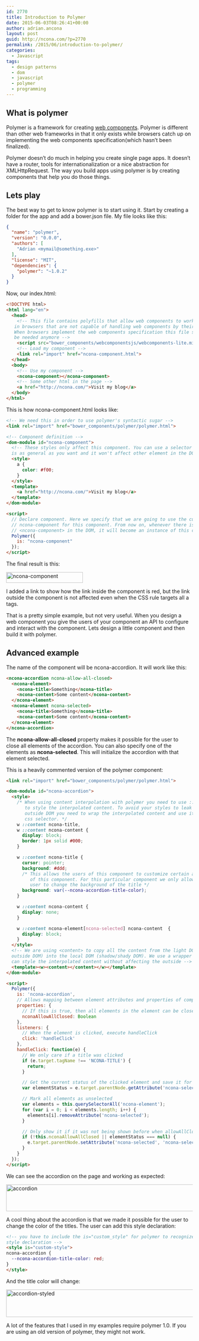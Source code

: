 ```yaml
---
id: 2770
title: Introduction to Polymer
date: 2015-06-03T08:26:41+00:00
author: adrian.ancona
layout: post
guid: http://ncona.com/?p=2770
permalink: /2015/06/introduction-to-polymer/
categories:
  - Javascript
tags:
  - design patterns
  - dom
  - javascript
  - polymer
  - programming
---
```

## What is polymer

Polymer is a framework for creating [web components](http://www.w3.org/TR/components-intro/). Polymer is different than other web frameworks in that it only exists while browsers catch up on implementing the web components specification(which hasn&#8217;t been finalized).

Polymer doesn&#8217;t do much in helping you create single page apps. It doesn&#8217;t have a router, tools for internationalization or a nice abstraction for XMLHttpRequest. The way you build apps using polymer is by creating components that help you do those things.

<!--more-->

## Lets play

The best way to get to know polymer is to start using it. Start by creating a folder for the app and add a bower.json file. My file looks like this:

```json
{
  "name": "polymer",
  "version": "0.0.0",
  "authors": [
    "Adrian <mymail@something.exe>"
  ],
  "license": "MIT",
  "dependencies": {
    "polymer": "~1.0.2"
  }
}
```

Now, our index.html:

```html
<!DOCTYPE html>
<html lang="en">
  <head>
    <!-- This file contains polyfills that allow web components to work
   in browsers that are not capable of handling web components by their own.
   When browsers implement the web components specification this file shouldn't
   be needed anymore -->
    <script src="bower_components/webcomponentsjs/webcomponents-lite.min.js"></script>
    <!-- Load my component -->
    <link rel="import" href="ncona-component.html">
  </head>
  <body>
    <!-- Use my component -->
    <ncona-component></ncona-component>
    <!-- Some other html in the page -->
    <a href="http://ncona.com/">Visit my blog</a>
  </body>
</html>
```

This is how ncona-component.html looks like:

```html
<!-- We need this in order to use polymer's syntactic sugar -->
<link rel="import" href="bower_components/polymer/polymer.html">

<!-- Component definition -->
<dom-module id="ncona-component">
  <!-- These styles only affect this component. You can use a selector that
  is as general as you want and it won't affect other element in the DOM -->
  <style>
    a {
      color: #f00;
    }
  </style>
  <template>
    <a href="http://ncona.com/">Visit my blog</a>
  </template>
</dom-module>

<script>
  // Declare component. Here we specify that we are going to use the custom tag
  // ncona-component for this component. From now on, whenever there is a
  // <ncona-component> in the DOM, it will become an instance of this component
  Polymer({
    is: "ncona-component"
  });
</script>
```

The final result is this:

[<img src="http://ncona.com/wp-content/uploads/2015/06/ncona-component.png" alt="ncona-component" width="207" height="29" class="alignnone size-full wp-image-2948" />](http://ncona.com/wp-content/uploads/2015/06/ncona-component.png)

I added a link to show how the link inside the component is red, but the link outside the component is not affected even when the CSS rule targets all a tags.

That is a pretty simple example, but not very useful. When you design a web component you give the users of your component an API to configure and interact with the component. Lets design a little component and then build it with polymer.

## Advanced example

The name of the component will be ncona-accordion. It will work like this:

```html
<ncona-accordion ncona-allow-all-closed>
  <ncona-element>
    <ncona-title>Something</ncona-title>
    <ncona-content>Some content</ncona-content>
  </ncona-element>
  <ncona-element ncona-selected>
    <ncona-title>Something</ncona-title>
    <ncona-content>Some content</ncona-content>
  </ncona-element>
</ncona-accordion>
```

The **ncona-allow-all-closed** property makes it possible for the user to close all elements of the accordion. You can also specify one of the elements as **ncona-selected**. This will initialize the accordion with that element selected.

This is a heavily commented version of the polymer component:

```html
<link rel="import" href="bower_components/polymer/polymer.html">

<dom-module id="ncona-accordion">
  <style>
    /* When using content interpolation with polymer you need to use ::content
       to style the interpolated content. To avoid your styles to leak to the
       outside DOM you need to wrap the interpolated content and use it in the
       css selector. */
    w ::content ncona-title,
    w ::content ncona-content {
      display: block;
      border: 1px solid #000;
    }

    w ::content ncona-title {
      cursor: pointer;
      background: #ddd;
      /* This allows the users of this component to customize certain aspect
         of this component. For this particular component we only allow the
         user to change the background of the title */
      background: var(--ncona-accordion-title-color);
    }

    w ::content ncona-content {
      display: none;
    }

    w ::content ncona-element[ncona-selected] ncona-content  {
      display: block;
    }
  </style>
  <!-- We are using <content> to copy all the content from the light DOM (The
  outside DOM) into the local DOM (shadow/shady DOM). We use a wrapper so we
  can style the interpolated content without affecting the outside -->
  <template><w><content></content></w></template>
</dom-module>

<script>
  Polymer({
    is: 'ncona-accordion',
    // Allows mapping between element attributes and properties of component
    properties: {
      // If this is true, then all elements in the element can be closed
      nconaAllowAllClosed: Boolean
    },
    listeners: {
      // When the element is clicked, execute handleClick
      click: 'handleClick'
    },
    handleClick: function(e) {
      // We only care if a title was clicked
      if (e.target.tagName !== 'NCONA-TITLE') {
        return;
      }

      // Get the current status of the clicked element and save it for later
      var elementStatus = e.target.parentNode.getAttribute('ncona-selected');

      // Mark all elements as unselected
      var elements = this.querySelectorAll('ncona-element');
      for (var i = 0; i < elements.length; i++) {
        elements[i].removeAttribute('ncona-selected');
      }

      // Only show it if it was not being shown before when allowAllClosed set
      if (!this.nconaAllowAllClosed || elementStatus === null) {
        e.target.parentNode.setAttribute('ncona-selected', 'ncona-selected');
      }
    }
  });
</script>
```

We can see the accordion on the page and working as expected:

[<img src="http://ncona.com/wp-content/uploads/2015/06/accordion.png" alt="accordion" width="575" height="72" class="alignnone size-full wp-image-2957" srcset="https://ncona.com/wp-content/uploads/2015/06/accordion.png 575w, https://ncona.com/wp-content/uploads/2015/06/accordion-300x38.png 300w" sizes="(max-width: 575px) 100vw, 575px" />](http://ncona.com/wp-content/uploads/2015/06/accordion.png)

A cool thing about the accordion is that we made it possible for the user to change the color of the titles. The user can add this style declaration:

```html
<!-- you have to include the is="custom_style" for polymer to recognize this
style declaration -->
<style is="custom-style">
ncona-accordion {
  --ncona-accordion-title-color: red;
}
</style>
```

And the title color will change:

[<img src="http://ncona.com/wp-content/uploads/2015/06/accordion-styled.png" alt="accordion-styled" width="574" height="74" class="alignnone size-full wp-image-2958" srcset="https://ncona.com/wp-content/uploads/2015/06/accordion-styled.png 574w, https://ncona.com/wp-content/uploads/2015/06/accordion-styled-300x39.png 300w" sizes="(max-width: 574px) 100vw, 574px" />](http://ncona.com/wp-content/uploads/2015/06/accordion-styled.png)

A lot of the features that I used in my examples require polymer 1.0. If you are using an old version of polymer, they might not work.
